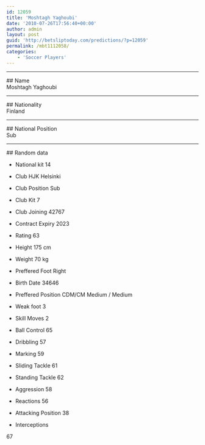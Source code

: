 ```yaml
---
id: 12059
title: 'Moshtagh Yaghoubi'
date: '2010-07-26T17:56:40+00:00'
author: admin
layout: post
guid: 'http://betsliptoday.com/predictions/?p=12059'
permalink: /mbt1112058/
categories:
    - 'Soccer Players'
---
```


- - - - - -

\## Name  
 Moshtagh Yaghoubi

- - - - - -

\## Nationality  
 Finland

- - - - - -

\## National Position  
 Sub

- - - - - -

\## Random data

- National kit
 14

- Club
 HJK Helsinki

- Club Position
 Sub

- Club Kit
 7

- Club Joining
 42767

- Contract Expiry
 2023

- Rating
 63

- Height
 175 cm

- Weight
 70 kg

- Preffered Foot
 Right

- Birth Date
 34646

- Preffered Position
 CDM/CM Medium / Medium

- Weak foot
 3

- Skill Moves
 2

- Ball Control
 65

- Dribbling
 57

- Marking
 59

- Sliding Tackle
 61

- Standing Tackle
 62

- Aggression
 58

- Reactions
 56

- Attacking Position
 38

- Interceptions

 67